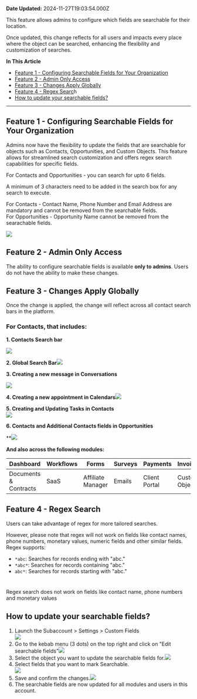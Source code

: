 **Date Updated:** 2024-11-27T19:03:54.000Z
  
  
This feature allows admins to configure which fields are searchable for their location. 

Once updated, this change reflects for all users and impacts every place where the object can be searched, enhancing the flexibility and customization of searches.

  
**In This Article**

  
   * [Feature 1 - Configuring Searchable Fields for Your Organization](https://help.gohighlevel.com/a/solutions/articles/155000003713?portalId=48000070066#Feature-1---Configuring-Searchable-Fields-for-Your-Organization)
   * [Feature 2 - Admin Only Access](https://help.gohighlevel.com/a/solutions/articles/155000003713?portalId=48000070066#Feature-2---Admin-Only-Access)
   * [Feature 3 - Changes Apply Globally](https://help.gohighlevel.com/a/solutions/articles/155000003713?portalId=48000070066#Feature-3---Changes-Apply-Globally)
   * [Feature 4 - Regex Searc](https://help.gohighlevel.com/a/solutions/articles/155000003713?portalId=48000070066#Feature-4---Regex-Search)h[](https://help.gohighlevel.com/a/solutions/articles/155000003713?portalId=48000070066#How-to-update-your-searchable-fields?)
   * [How to update your searchable fields?](https://help.gohighlevel.com/a/solutions/articles/155000003713?portalId=48000070066#How-to-update-your-searchable-fields?)

---

## Feature 1 - Configuring Searchable Fields for Your Organization

  
Admins now have the flexibility to update the fields that are searchable for objects such as Contacts, Opportunities, and Custom Objects. This feature allows for streamlined search customization and offers regex search capabilities for specific fields.  
  
For Contacts and Opportunities - you can search for upto 6 fields. 

A minimum of 3 characters need to be added in the search box for any search to execute.
  
  
For Contacts - Contact Name, Phone Number and Email Address are mandatory and cannot be removed from the searchable fields.   
For Opportunities - Opportunity Name cannot be removed from the searachable fields.   
  
![](https://s3.amazonaws.com/cdn.freshdesk.com/data/helpdesk/attachments/production/155034971656/original/sN5cFhBG_VqmSQ87llFdSQDr-wd4fUbWSw.jpeg?1729255666)

  
## Feature 2 - Admin Only Access

The ability to configure searchable fields is available **only to admins**. Users do not have the ability to make these changes.

  
## Feature 3 - Changes Apply Globally

Once the change is applied, the change will reflect across all contact search bars in the platform. 

### For Contacts, that includes:

**1\. Contacts Search bar** 

![](https://s3.amazonaws.com/cdn.freshdesk.com/data/helpdesk/attachments/production/155034971672/original/6AQ6L9wlVjG920xYSIZNVF7VYAMxXgSXiQ.jpeg?1729255671)

  
**2\. Global Search Bar**![](https://s3.amazonaws.com/cdn.freshdesk.com/data/helpdesk/attachments/production/155034971668/original/EIlO7bAKBeVWOO6AaifChb3LWI__aEMrBg.jpeg?1729255670)

  
**3\. Creating a new message in Conversations**

![](https://s3.amazonaws.com/cdn.freshdesk.com/data/helpdesk/attachments/production/155034971653/original/5Ngy0ynnllgw3qlavAfwEpJoBDtL7jOeow.jpeg?1729255661)

  
**4\. Creating a new appointment in Calendars**![](https://s3.amazonaws.com/cdn.freshdesk.com/data/helpdesk/attachments/production/155034971666/original/MDKW7uWomGPcu5P-SgTLG-Q6BP4SlKpB4g.jpeg?1729255669)

  
**5\. Creating and Updating Tasks in Contacts**  
**![](https://s3.amazonaws.com/cdn.freshdesk.com/data/helpdesk/attachments/production/155034971661/original/U28GYOHOg_85SMNsHWI-n2Z3ZO-8q1V1gA.jpeg?1729255667)**

  
**6\. Contacts and Additional Contacts fields in Opportunities**

****![](https://s3.amazonaws.com/cdn.freshdesk.com/data/helpdesk/attachments/production/155034971669/original/E6Pnxh61Okvlaggiv_YU9cS5h0L4nhM1ww.jpeg?1729255670)**

  
**And also across the following modules:**  
  
| Dashboard             | Workflows | Forms             | Surveys | Payments      | Invoices       |
| --------------------- | --------- | ----------------- | ------- | ------------- | -------------- |
| Documents & Contracts | SaaS      | Affiliate Manager | Emails  | Client Portal | Custom Objects |

  
## Feature 4 - Regex Search

Users can take advantage of regex for more tailored searches.  
  
However, please note that regex will not work on fields like contact names, phone numbers, monetary values, numeric fields and other similar fields.  
Regex supports:

* `*abc`: Searches for records ending with "abc."
* `*abc*`: Searches for records containing "abc."
* `abc*`: Searches for records starting with "abc."

# 

Regex search does not work on fields like contact name, phone numbers and monetary values

  
## How to update your searchable fields?

  
1. Launch the Subaccount > Settings > Custom Fields  
![](https://s3.amazonaws.com/cdn.freshdesk.com/data/helpdesk/attachments/production/155034971675/original/gDJsF4lxaw34SkYvm4tT9Xa9E03Q2M-U0g.jpeg?1729255671)
2. Go to the kebab menu (3 dots) on the top right and click on "Edit searchable fields"![](https://s3.amazonaws.com/cdn.freshdesk.com/data/helpdesk/attachments/production/155034971664/original/j6s65-ir_FsDKd1KjQv0LBWHB1wFlmtN7w.png?1729255668)
3. Select the object you want to update the searchable fields for.![](https://s3.amazonaws.com/cdn.freshdesk.com/data/helpdesk/attachments/production/155034971660/original/hxHtovVHjyxrH_rvwHT9OFI7jL6lutQaAw.png?1729255667)
4. Select fields that you want to mark Searchable.  
![](https://s3.amazonaws.com/cdn.freshdesk.com/data/helpdesk/attachments/production/155034971663/original/uQEwJmUWa4jJ-aL-TBehCnDFK0wWgtkdPw.jpeg?1729255667)
5. Save and confirm the changes.![](https://s3.amazonaws.com/cdn.freshdesk.com/data/helpdesk/attachments/production/155034971662/original/hgBp6A1nRTzyg3Wv_d5LdK0b3qaAATsMvA.png?1729255667)
6. The searchable fields are now updated for all modules and users in this account.
  
  